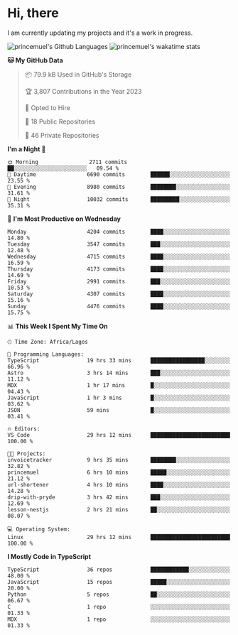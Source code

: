 # Hi, there

<!--
**princemuel/princemuel** is a ✨ _special_ ✨ repository because its `README.md` (this file) appears on your GitHub profile.

Here are some ideas to get you started:

- 🔭 I’m currently working on ...
- 🌱 I’m currently learning ...
- 👯 I’m looking to collaborate on ...
- 🤔 I’m looking for help with ...
- 💬 Ask me about ...
- 📫 How to reach me: ...
- 😄 Pronouns: ...
- ⚡ Fun fact: ...
-->

I am currently updating my projects and it's a work in progress.

![princemuel's Github Languages](https://github-readme-stats.vercel.app/api/top-langs/?username=princemuel&text_color=586069&layout=compact&hide_border=true&title_color=0366d6&count_private=true&include_all_commits=true&theme=tokyonight&show_icons=true)
![princemuel's wakatime stats](https://github-readme-stats.vercel.app/api/wakatime?username=princemuel&text_color=586069&layout=compact&hide_border=true&title_color=0366d6&count_private=true&include_all_commits=true&theme=tokyonight&show_icons=true)

<!--START_SECTION:waka-->
**🐱 My GitHub Data** 

> 📦 79.9 kB Used in GitHub's Storage 
 > 
> 🏆 3,807 Contributions in the Year 2023
 > 
> 💼 Opted to Hire
 > 
> 📜 18 Public Repositories 
 > 
> 🔑 46 Private Repositories 
 > 
**I'm a Night 🦉** 

```text
🌞 Morning                2711 commits        ██░░░░░░░░░░░░░░░░░░░░░░░   09.54 % 
🌆 Daytime                6690 commits        ██████░░░░░░░░░░░░░░░░░░░   23.55 % 
🌃 Evening                8980 commits        ████████░░░░░░░░░░░░░░░░░   31.61 % 
🌙 Night                  10032 commits       █████████░░░░░░░░░░░░░░░░   35.31 % 
```
📅 **I'm Most Productive on Wednesday** 

```text
Monday                   4204 commits        ████░░░░░░░░░░░░░░░░░░░░░   14.80 % 
Tuesday                  3547 commits        ███░░░░░░░░░░░░░░░░░░░░░░   12.48 % 
Wednesday                4715 commits        ████░░░░░░░░░░░░░░░░░░░░░   16.59 % 
Thursday                 4173 commits        ████░░░░░░░░░░░░░░░░░░░░░   14.69 % 
Friday                   2991 commits        ███░░░░░░░░░░░░░░░░░░░░░░   10.53 % 
Saturday                 4307 commits        ████░░░░░░░░░░░░░░░░░░░░░   15.16 % 
Sunday                   4476 commits        ████░░░░░░░░░░░░░░░░░░░░░   15.75 % 
```


📊 **This Week I Spent My Time On** 

```text
🕑︎ Time Zone: Africa/Lagos

💬 Programming Languages: 
TypeScript               19 hrs 33 mins      █████████████████░░░░░░░░   66.96 % 
Astro                    3 hrs 14 mins       ███░░░░░░░░░░░░░░░░░░░░░░   11.12 % 
MDX                      1 hr 17 mins        █░░░░░░░░░░░░░░░░░░░░░░░░   04.43 % 
JavaScript               1 hr 3 mins         █░░░░░░░░░░░░░░░░░░░░░░░░   03.62 % 
JSON                     59 mins             █░░░░░░░░░░░░░░░░░░░░░░░░   03.41 % 

🔥 Editors: 
VS Code                  29 hrs 12 mins      █████████████████████████   100.00 % 

🐱‍💻 Projects: 
invoicetracker           9 hrs 35 mins       ████████░░░░░░░░░░░░░░░░░   32.82 % 
princemuel               6 hrs 10 mins       █████░░░░░░░░░░░░░░░░░░░░   21.12 % 
url-shortener            4 hrs 10 mins       ████░░░░░░░░░░░░░░░░░░░░░   14.28 % 
drip-with-pryde          3 hrs 42 mins       ███░░░░░░░░░░░░░░░░░░░░░░   12.69 % 
lesson-nestjs            2 hrs 21 mins       ██░░░░░░░░░░░░░░░░░░░░░░░   08.07 % 

💻 Operating System: 
Linux                    29 hrs 12 mins      █████████████████████████   100.00 % 
```

**I Mostly Code in TypeScript** 

```text
TypeScript               36 repos            ████████████░░░░░░░░░░░░░   48.00 % 
JavaScript               15 repos            █████░░░░░░░░░░░░░░░░░░░░   20.00 % 
Python                   5 repos             ██░░░░░░░░░░░░░░░░░░░░░░░   06.67 % 
C                        1 repo              ░░░░░░░░░░░░░░░░░░░░░░░░░   01.33 % 
MDX                      1 repo              ░░░░░░░░░░░░░░░░░░░░░░░░░   01.33 % 
```




<!--END_SECTION:waka-->
